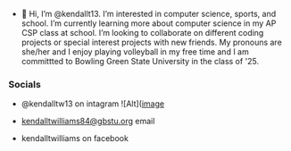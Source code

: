 - 👋 Hi, I’m @kendallt13. I’m interested in computer science, sports, and school. I’m currently learning more about computer science in my AP CSP class at school.
I’m looking to collaborate on different coding projects or special interest projects with new friends. My pronouns are she/her
and I enjoy playing volleyball in my free time and I am committted to Bowling Green State University in the class of '25.

### Socials
* @kendalltw13 on intagram ![Alt]([image](https://github.com/kendallt13/kendallt13/assets/158605849/8ef029a2-3038-42aa-9d80-ad867c32f895)

* kendalltwilliams84@gbstu.org email
* kendalltwilliams on facebook


<!---
kendallt13/kendallt13 is a ✨ special ✨ repository because its `README.md` (this file) appears on your GitHub profile.
You can click the Preview link to take a look at your changes.
--->
